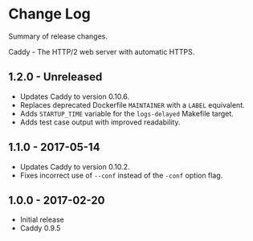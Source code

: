 # Change Log

Summary of release changes.

Caddy - The HTTP/2 web server with automatic HTTPS.

## 1.2.0 - Unreleased

- Updates Caddy to version 0.10.6.
- Replaces deprecated Dockerfile `MAINTAINER` with a `LABEL` equivalent.
- Adds `STARTUP_TIME` variable for the `logs-delayed` Makefile target.
- Adds test case output with improved readability.

## 1.1.0 - 2017-05-14

- Updates Caddy to version 0.10.2. 
- Fixes incorrect use of `--conf` instead of the `-conf` option flag.

## 1.0.0 - 2017-02-20

- Initial release
- Caddy 0.9.5
